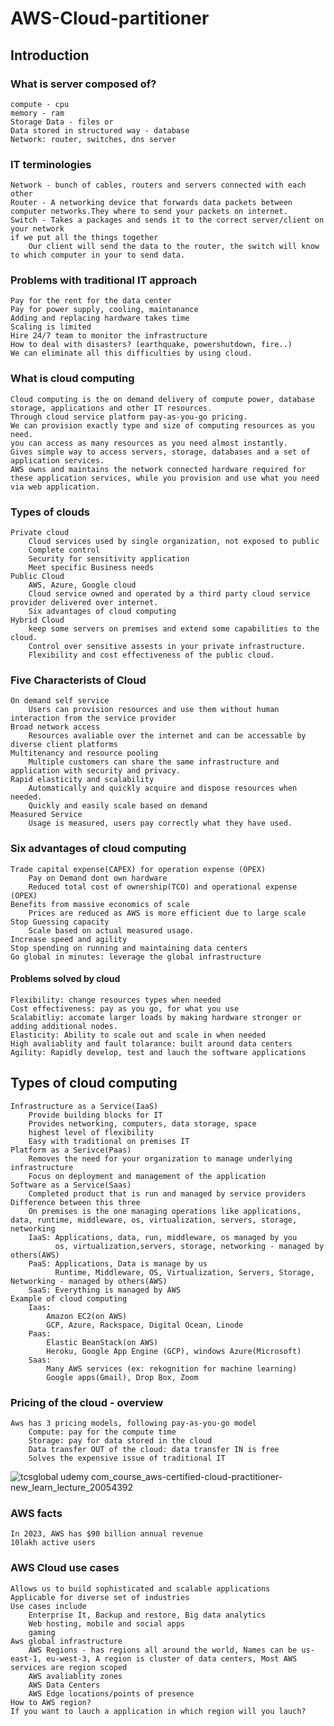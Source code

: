 # AWS-Cloud-partitioner
## Introduction
### What is server composed of?
    compute - cpu
    memory - ram
    Storage Data - files or 
    Data stored in structured way - database
    Network: router, switches, dns server
### IT terminologies
    Network - bunch of cables, routers and servers connected with each other
    Router - A networking device that forwards data packets between computer networks.They where to send your packets on internet.
    Switch - Takes a packages and sends it to the correct server/client on your network
    if we put all the things together
        Our client will send the data to the router, the switch will know to which computer in your to send data.
### Problems with traditional IT approach
    Pay for the rent for the data center
    Pay for power supply, cooling, maintanance
    Adding and replacing hardware takes time
    Scaling is limited
    Hire 24/7 team to monitor the infrastructure
    How to deal with disasters? (earthquake, powershutdown, fire..)
    We can eliminate all this difficulties by using cloud.
### What is cloud computing
    Cloud computing is the on demand delivery of compute power, database storage, applications and other IT resources.
    Through cloud service platform pay-as-you-go pricing.
    We can provision exactly type and size of computing resources as you need.
    you can access as many resources as you need almost instantly.
    Gives simple way to access servers, storage, databases and a set of application services.
    AWS owns and maintains the network connected hardware required for these application services, while you provision and use what you need via web application.
### Types of clouds
    Private cloud
        Cloud services used by single organization, not exposed to public
        Complete control
        Security for sensitivity application
        Meet specific Business needs
    Public Cloud
        AWS, Azure, Google cloud
        Cloud service owned and operated by a third party cloud service provider delivered over internet.
        Six advantages of cloud computing
    Hybrid Cloud
        keep some servers on premises and extend some capabilities to the cloud.
        Control over sensitive assests in your private infrastructure.
        Flexibility and cost effectiveness of the public cloud.
### Five Characterists of Cloud
    On demand self service
        Users can provision resources and use them without human interaction from the service provider
    Broad network access
        Resources avaliable over the internet and can be accessable by diverse client platforms
    Multitenancy and resource pooling
        Multiple customers can share the same infrastructure and application with security and privacy.
    Rapid elasticity and scalability
        Automatically and quickly acquire and dispose resources when needed.
        Quickly and easily scale based on demand
    Measured Service
        Usage is measured, users pay correctly what they have used.
### Six advantages of cloud computing
    Trade capital expense(CAPEX) for operation expense (OPEX)
        Pay on Demand dont own hardware
        Reduced total cost of ownership(TCO) and operational expense (OPEX)
    Benefits from massive economics of scale
        Prices are reduced as AWS is more efficient due to large scale
    Stop Guessing capacity
        Scale based on actual measured usage.
    Increase speed and agility
    Stop spending on running and maintaining data centers
    Go global in minutes: leverage the global infrastructure
#### Problems solved by cloud
    Flexibility: change resources types when needed
    Cost effectiveness: pay as you go, for what you use
    Scalabitliy: accomate larger loads by making hardware stronger or adding additional nodes.
    Elasticity: Ability to scale out and scale in when needed
    High avaliablity and fault tolarance: built around data centers
    Agility: Rapidly develop, test and lauch the software applications
## Types of cloud computing
    Infrastructure as a Service(IaaS)
        Provide building blocks for IT
        Provides networking, computers, data storage, space
        highest level of flexibility
        Easy with traditional on premises IT
    Platform as a Serivce(Paas)
        Removes the need for your organization to manage underlying infrastructure
        Focus on deployment and management of the application
    Software as a Service(Saas)
        Completed product that is run and managed by service providers
    Difference between this three
        On premises is the one managing operations like applications, data, runtime, middleware, os, virtualization, servers, storage, networking
        IaaS: Applications, data, run, middleware, os managed by you
              os, virtualization,servers, storage, networking - managed by others(AWS)
        PaaS: Applications, Data is manage by us
              Runtime, Middleware, OS, Virtualization, Servers, Storage, Networking - managed by others(AWS)
        SaaS: Everything is managed by AWS
    Example of cloud computing
        Iaas:
            Amazon EC2(on AWS)
            GCP, Azure, Rackspace, Digital Ocean, Linode
        Paas:
            Elastic BeanStack(on AWS)
            Heroku, Google App Engine (GCP), windows Azure(Microsoft)
        Saas:
            Many AWS services (ex: rekognition for machine learning)
            Google apps(Gmail), Drop Box, Zoom
### Pricing of the cloud - overview
    Aws has 3 pricing models, following pay-as-you-go model
        Compute: pay for the compute time
        Storage: pay for data stored in the cloud
        Data transfer OUT of the cloud: data transfer IN is free
        Solves the expensive issue of traditional IT
![tcsglobal udemy com_course_aws-certified-cloud-practitioner-new_learn_lecture_20054392](https://github.com/user-attachments/assets/9b2fae2e-fa47-4a53-8ce0-b1429f201490)
### AWS facts
    In 2023, AWS has $90 billion annual revenue
    10lakh active users
### AWS Cloud use cases
    Allows us to build sophisticated and scalable applications
    Applicable for diverse set of industries
    Use cases include
        Enterprise It, Backup and restore, Big data analytics
        Web hosting, mobile and social apps
        gaming
    Aws global infrastructure
        AWS Regions - has regions all around the world, Names can be us-east-1, eu-west-3, A region is cluster of data centers, Most AWS services are region scoped
        AWS avaliablity zones
        AWS Data Centers
        AWS Edge locations/points of presence
    How to AWS region?
    If you want to lauch a application in which region will you lauch?
        
        
    
        
        
    
    
